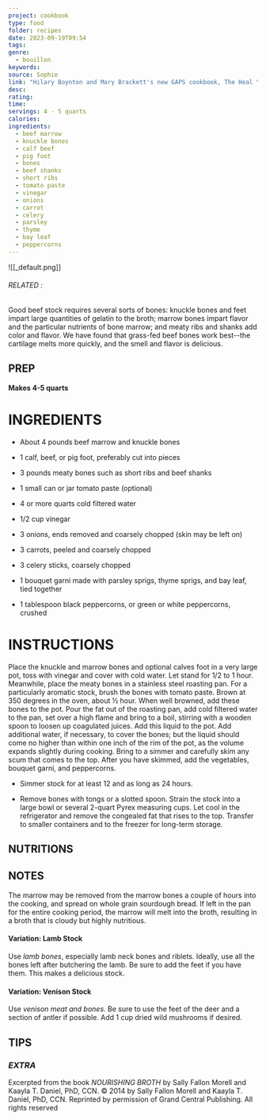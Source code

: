 ```yaml
---
project: cookbook
type: food
folder: recipes
date: 2023-09-19T09:54
tags: 
genre:
  - bouillon
keywords: 
source: Sophie
link: "Hilary Boynton and Mary Brackett's new GAPS cookbook, The Heal Your Gut Cookbook: Nutrient-Dense Recipes for Intestinal Health Using the GAPS Diet."
desc: 
rating: 
time: 
servings: 4 - 5 quarts
calories: 
ingredients:
  - beef marrow
  - knuckle bones
  - calf beef
  - pig foot
  - bones
  - beef shanks
  - short ribs
  - tomato paste
  - vinegar
  - onions
  - carrot
  - celery
  - parsley
  - thyme
  - bay leaf
  - peppercorns
---
```


![[_default.png]]
###### *RELATED* : 

Good beef stock requires several sorts of bones: knuckle bones and feet impart large quantities of gelatin to the broth; marrow bones impart flavor and the particular nutrients of bone marrow; and meaty ribs and shanks add color and flavor. We have found that grass-fed beef bones work best--the cartilage melts more quickly, and the smell and flavor is delicious.

## PREP

**Makes 4-5 quarts**

# INGREDIENTS

- About 4 pounds beef marrow and knuckle bones
    
- 1 calf, beef, or pig foot, preferably cut into pieces
    
- 3 pounds meaty bones such as short ribs and beef shanks
    
- 1 small can or jar tomato paste (optional)
    
- 4 or more quarts cold filtered water
    
- 1/2 cup vinegar
    
- 3 onions, ends removed and coarsely chopped (skin may be left on)
    
- 3 carrots, peeled and coarsely chopped
    
- 3 celery sticks, coarsely chopped
    
- 1 bouquet garni made with parsley sprigs, thyme sprigs, and bay leaf, tied together
    
- 1 tablespoon black peppercorns, or green or white peppercorns, crushed


# INSTRUCTIONS


Place the knuckle and marrow bones and optional calves foot in a very large pot, toss with vinegar and cover with cold water. Let stand for 1/2 to 1 hour. Meanwhile, place the meaty bones in a stainless steel roasting pan. For a particularly aromatic stock, brush the bones with tomato paste. Brown at 350 degrees in the oven, about ½ hour. When well browned, add these bones to the pot. Pour the fat out of the roasting pan, add cold filtered water to the pan, set over a high flame and bring to a boil, stirring with a wooden spoon to loosen up coagulated juices. Add this liquid to the pot. Add additional water, if necessary, to cover the bones; but the liquid should come no higher than within one inch of the rim of the pot, as the volume expands slightly during cooking. Bring to a simmer and carefully skim any scum that comes to the top. After you have skimmed, add the vegetables, bouquet garni, and peppercorns.
    
- Simmer stock for at least 12 and as long as 24 hours.

- Remove bones with tongs or a slotted spoon. Strain the stock into a large bowl or several 2-quart Pyrex measuring cups. Let cool in the refrigerator and remove the congealed fat that rises to the top. Transfer to smaller containers and to the freezer for long-term storage.


## NUTRITIONS



## NOTES

The marrow may be removed from the marrow bones a couple of hours into the cooking, and spread on whole grain sourdough bread. If left in the pan for the entire cooking period, the marrow will melt into the broth, resulting in a broth that is cloudy but highly nutritious.

  
#### **Variation: Lamb Stock**
  
Use _lamb bones_, especially lamb neck bones and riblets. Ideally, use all the bones left after butchering the lamb. Be sure to add the feet if you have them. This makes a delicious stock.

  
#### **Variation: Venison Stock**
  
Use _venison meat and bones_. Be sure to use the feet of the deer and a section of antler if possible. Add 1 cup dried wild mushrooms if desired.

## TIPS



### *EXTRA*

Excerpted from the book _NOURISHING BROTH_ by Sally Fallon Morell and Kaayla T. Daniel, PhD, CCN. © 2014 by Sally Fallon Morell and Kaayla T. Daniel, PhD, CCN. Reprinted by permission of Grand Central Publishing. All rights reserved

